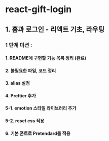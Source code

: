 # react-gift-login

## 1. 홈과 로그인 - 리액트 기초, 라우팅

### 1 단계 미션 :

#### 1. README에 구현할 기능 목록 정리  (완료)
#### 2. 불필요한 파일, 코드 정리
#### 3. alias 설정
#### 4. Prettier 추가
#### 5-1. emotion 스타일 라이브러리 추가
#### 5-2. reset css 적용
#### 6. 기본 폰트로 Pretendard를 적용